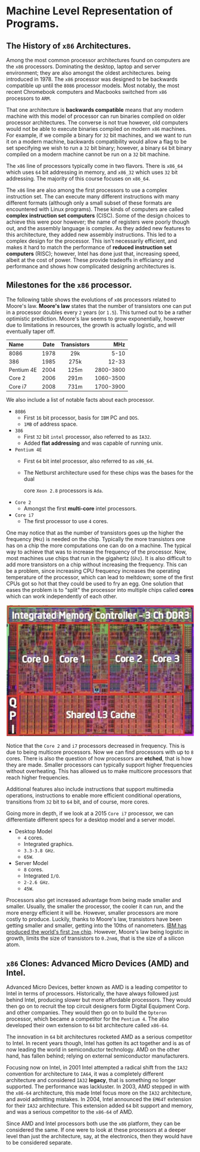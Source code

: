 # Machine Level Representation of Programs.

## The History of `x86` Architectures.

Among the most common processor architectures found on computers are the `x86`
processors. Dominating the desktop, laptop and server environment; they are also
amongst the oldest architectures. being introduced in 1978. The `x86` processor
was designed to be backwards compatible up until the `8086` processor models.
Most notably, the most recent Chromebook computers and Macbooks switched from
`x86` processors to `ARM`.

That one architecture is **backwards compatible** means that any modern machine
with this model of processor can run binaries compiled on older processor
architectures. The converse is not true however, old computers would not be able
to execute binaries compiled on modern `x86` machines. For example, if we
compile a binary for `32` bit machines, and we want to run it on a modern
machine, backwards compatibility would allow a flag to be set specifying we wish
to run a `32` bit binary; however, a binary `64` bit binary compiled on a modern
machine cannot be run on a `32` bit machine.

The `x86` line of processors typically come in two flavors. There is `x86_64`
which uses `64` bit addressing in memory, and `x86_32` which uses `32` bit
addressing. The majority of this course focuses on `x86_64`.

The `x86` line are also among the first processors to use a complex instruction
set. The can execute many different instructions with many different formats
\(although only a small subset of these formats are encountered with Linux
programs\). These kinds of computers are called **complex instruction set
computers** \(CISC\). Some of the design choices to achieve this were poor
however; the name of registers were poorly though out, and the assembly language
is complex. As they added new features to this architecture, they added new
assembly instructions. This led to a complex design for the processor. This
isn't necessarily efficient, and makes it hard to match the performance of
**reduced instruction set computers** \(RISC\); however, Intel has done just
that, increasing speed, albeit at the cost of power. These provide tradeoffs in
efficiancy and performance and shows how complicated designing architectures is.

## Milestones for the `x86` processor.

The following table shows the evolutions of `x86` processors related to Moore's
law. **Moore's law** states that the number of transistors one can put in
a processor doubles every `2` years \(or `1.5`\). This turned out to be a rather
optimistic prediction. Moore's law seems to grow exponentially, however due to
limitations in resources, the growth is actually logistic, and will eventually
taper off.

| Name | Date | Transistors | MHz |
| :--- | :---: | :---: | ---: |
| 8086 | 1978 | 29k | 5-10 |
| 386 | 1985 | 275k | 12-33 |
| Pentium 4E | 2004 | 125m | 2800-3800 |
| Core 2 | 2006 | 291m | 1060-3500 |
| Core i7 | 2008 | 731m | 1700-3900 |

We also include a list of notable facts about each processor.

* `8086`
  * First `16` bit processor, basis for `IBM` PC and `DOS`.
  * `1MB` of address space.
* `386`
  * First `32` bit `intel` processor, also referred to as `IA32`.
  * Added **flat addressing** and was capable of running unix.
* `Pentium 4E`
  * First `64` bit intel processor, also referred to as `x86_64`.
  * The Netburst architecture used for these chips was the bases for the dual

    core `Xeon 2.8` processors is `Ada`.
* `Core 2`
  * Amongst the first **multi-core** intel processors.
* `Core i7`
  * The first processor to use `4` cores.

One may notice that as the number of transistors goes up the higher the
frequency \(`MHz`\) is needed on the chip. Typically the more transistors one
has on a chip the more computations one can do on a machine. The typical way to
achieve that was to increase the frequency of the processor. Now, most machines
use chips that run in the gigahertz \(`Ghz`\). It is also difficult to add more
transistors on a chip without increasing the frequency. This can be a problem,
since increasing CPU frequency increases the operating temperature of the
processor, which can lead to meltdown; some of the first CPUs got so hot that
they could be used to fry an egg. One solution that eases the problem is to
"split" the processor into multiple chips called **cores** which can work
independently of each other.

![The Layout of a typical multicore processor.](../.gitbook/assets/integratedMemoryController%20%282%29%20%282%29%20%282%29%20%281%29.png)

Notice that the `Core 2` and `i7` processors decreased in frequency. This is due
to being multicore processors. Now we can find processors with up to `8` cores.
There is also the question of how processors are **etched**, that is how they
are made. Smaller processors can typically support higher frequencies without
overheating. This has allowed us to make multicore processors that reach higher
frequencies.

Additional features also include instructions that support multimedia
operations, instructions to enable more efficient conditional operations,
transitions from `32` bit to `64` bit, and of course, more cores.

Going more in depth, if we look at a 2015 `Core i7` processor, we can
differentiate different specs for a desktop model and a server model.

* Desktop Model
  * `4` cores.
  * Integrated graphics.
  * `3.3-3.8 GHz`.
  * `65W`.
* Server Model
  * `8` cores.
  * Integrated `I/O`.
  * `2-2.6 GHz`.
  * `45W`.

Processors also get increased advantage from being made smaller and smaller.
Usually, the smaller the processor, the cooler it can run, and the more energy
efficient it will be. However, smaller processors are more costly to produce.
Luckily, thanks to Moore's law, transistors have been getting smaller and
smaller, getting into the 10ths of nanometers. [IBM has produced the world's
first `2nm`
chip](https://arstechnica.com/gadgets/2021/05/ibm-creates-the-worlds-first-2-nm-chip/).
However, Moore's law being logistic in growth, limits the size of transistors to
`0.2nm`s, that is the size of a silicon atom.

## `x86` Clones: Advanced Micro Devices \(AMD\) and Intel.

Advanced Micro Devices, better known as AMD is a leading competitor to Intel in
terms of processors. Historically, the have always followed just behind Intel,
producing slower but more affordable processors. They would then go on to
recruit the top circuit designers form Digital Equipment Corp. and other
companies. They would then go on to build the `Opteron` processor, which became
a competitor for the `Pentium 4`. The also developed their own extension to `64`
bit architecture called `x86-64`.

The innovation in `64` bit architectures rocketed AMD as a serious competitor
to Intel. In recent years though, Intel has gotten its act together and is as of
now leading the world in semiconductor technology. AMD on the other hand, has
fallen behind; relying on external semiconductor manufacturers.

Focusing now on Intel, in 2001 Intel attempted a radical shift from the `IA32`
convention for architecture to `IA64`, it was a completely different
architecture and considered `IA32` **legacy**, that is something no longer
supported. The performance was lackluster. In 2003, AMD stepped in with the
`x86-64` architecture, this made Intel focus more on the `IA32` architecture,
and avoid admitting mistakes. In 2004, Intel announced the `EM64T` extension for
their `IA32` architecture. This extension added `64` bit support and memory, and
was a serious competitor to the `x86-64` of AMD.

Since AMD and Intel processors both use the `x86` platform, they can be
considered the same. If one were to look at these processors at a deeper level
than just the architecture, say, at the electronics, then they would have to be
considered separate.
